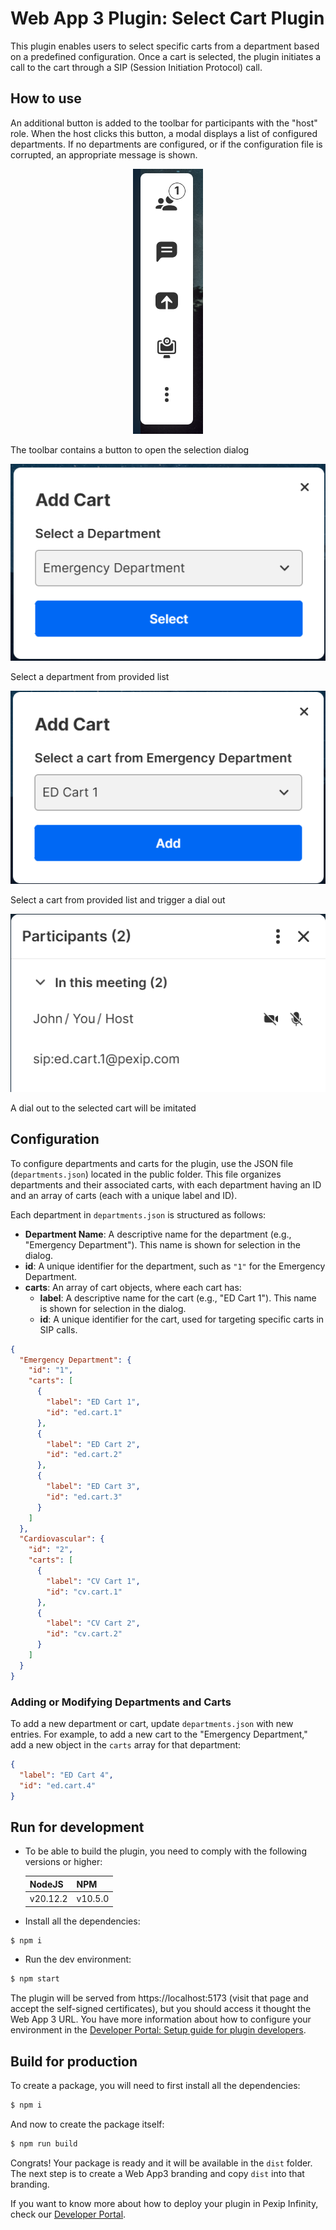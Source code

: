 # Web App 3 Plugin: Select Cart Plugin

This plugin enables users to select specific carts from a department based on a
predefined configuration. Once a cart is selected, the plugin initiates a call
to the cart through a SIP (Session Initiation Protocol) call.

## How to use

An additional button is added to the toolbar for participants with the "host"
role. When the host clicks this button, a modal displays a list of configured
departments. If no departments are configured, or if the configuration file is
corrupted, an appropriate message is shown.

<div align='center'>

![add cart video button](./docs/images/toolbar.png)

</div>

The toolbar contains a button to open the selection dialog

<div align='center'>

![select department](./docs/images/department_selection.png)

</div>

Select a department from provided list

<div align='center'>

![select cart](./docs/images/cart_selection.png)

</div>

Select a cart from provided list and trigger a dial out

<div align='center'>

![dial out](./docs/images/dial_out.png)

</div>

A dial out to the selected cart will be imitated

## Configuration

To configure departments and carts for the plugin, use the JSON file
(`departments.json`) located in the public folder. This file organizes
departments and their associated carts, with each department having an ID and an
array of carts (each with a unique label and ID).

Each department in `departments.json` is structured as follows:

- **Department Name**: A descriptive name for the department (e.g., "Emergency
  Department"). This name is shown for selection in the dialog.
- **id**: A unique identifier for the department, such as `"1"` for the
  Emergency Department.
- **carts**: An array of cart objects, where each cart has:
  - **label**: A descriptive name for the cart (e.g., "ED Cart 1"). This name is shown for selection in the dialog.
  - **id**: A unique identifier for the cart, used for targeting specific carts in SIP calls.


```json
{
  "Emergency Department": {
    "id": "1",
    "carts": [
      {
        "label": "ED Cart 1",
        "id": "ed.cart.1"
      },
      {
        "label": "ED Cart 2",
        "id": "ed.cart.2"
      },
      {
        "label": "ED Cart 3",
        "id": "ed.cart.3"
      }
    ]
  },
  "Cardiovascular": {
    "id": "2",
    "carts": [
      {
        "label": "CV Cart 1",
        "id": "cv.cart.1"
      },
      {
        "label": "CV Cart 2",
        "id": "cv.cart.2"
      }
    ]
  }
}
```
### Adding or Modifying Departments and Carts

To add a new department or cart, update `departments.json` with new entries. For example, to add a new cart to the "Emergency Department," add a new object in the `carts` array for that department:

```json
{
  "label": "ED Cart 4",
  "id": "ed.cart.4"
}
```

## Run for development

- To be able to build the plugin, you need to comply with the following versions
  or higher:

  | NodeJS   | NPM     |
  | -------- | ------- |
  | v20.12.2 | v10.5.0 |

- Install all the dependencies:

```bash
$ npm i
```

- Run the dev environment:

```bash
$ npm start
```

The plugin will be served from https://localhost:5173 (visit that page and
accept the self-signed certificates), but you should access it thought the Web
App 3 URL. You have more information about how to configure your environment in
the
[Developer Portal: Setup guide for plugin developers](https://developer.pexip.com/docs/plugins/webapp-3/setup-guide-for-plugin-developers).

## Build for production

To create a package, you will need to first install all the dependencies:

```bash
$ npm i
```

And now to create the package itself:

```bash
$ npm run build
```

Congrats! Your package is ready and it will be available in the `dist` folder.
The next step is to create a Web App3 branding and copy `dist` into that
branding.

If you want to know more about how to deploy your plugin in Pexip Infinity,
check our [Developer Portal](https://developer.pexip.com).
